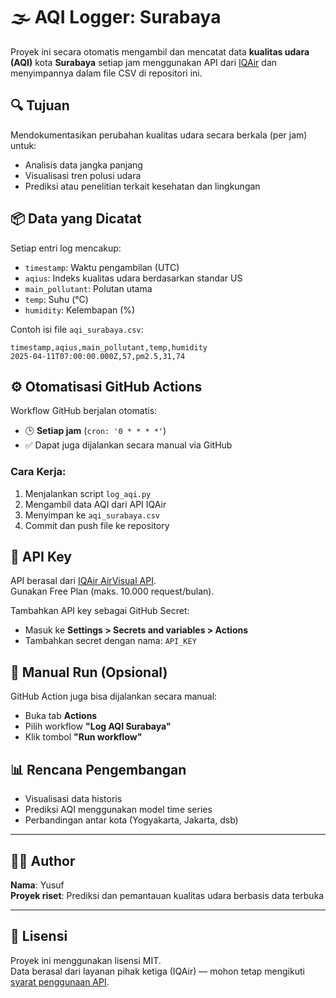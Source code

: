 # 🌫️ AQI Logger: Surabaya

Proyek ini secara otomatis mengambil dan mencatat data **kualitas udara (AQI)** kota **Surabaya** setiap jam menggunakan API dari [IQAir](https://www.iqair.com/world-air-quality) dan menyimpannya dalam file CSV di repositori ini.

## 🔍 Tujuan

Mendokumentasikan perubahan kualitas udara secara berkala (per jam) untuk:

- Analisis data jangka panjang
- Visualisasi tren polusi udara
- Prediksi atau penelitian terkait kesehatan dan lingkungan

## 📦 Data yang Dicatat

Setiap entri log mencakup:

- `timestamp`: Waktu pengambilan (UTC)
- `aqius`: Indeks kualitas udara berdasarkan standar US
- `main_pollutant`: Polutan utama
- `temp`: Suhu (°C)
- `humidity`: Kelembapan (%)

Contoh isi file `aqi_surabaya.csv`:

```
timestamp,aqius,main_pollutant,temp,humidity
2025-04-11T07:00:00.000Z,57,pm2.5,31,74
```

## ⚙️ Otomatisasi GitHub Actions

Workflow GitHub berjalan otomatis:

- 🕒 **Setiap jam** (`cron: '0 * * * *'`)
- ✅ Dapat juga dijalankan secara manual via GitHub

### Cara Kerja:

1. Menjalankan script `log_aqi.py`
2. Mengambil data AQI dari API IQAir
3. Menyimpan ke `aqi_surabaya.csv`
4. Commit dan push file ke repository

## 🔐 API Key

API berasal dari [IQAir AirVisual API](https://www.iqair.com/air-pollution-data-api).\
Gunakan Free Plan (maks. 10.000 request/bulan).

Tambahkan API key sebagai GitHub Secret:

- Masuk ke **Settings > Secrets and variables > Actions**
- Tambahkan secret dengan nama: `API_KEY`

## 🧪 Manual Run (Opsional)

GitHub Action juga bisa dijalankan secara manual:

- Buka tab **Actions**
- Pilih workflow **"Log AQI Surabaya"**
- Klik tombol **"Run workflow"**

## 📊 Rencana Pengembangan

- Visualisasi data historis
- Prediksi AQI menggunakan model time series
- Perbandingan antar kota (Yogyakarta, Jakarta, dsb)

---

## 👨‍💼 Author

**Nama**: Yusuf\
**Proyek riset**: Prediksi dan pemantauan kualitas udara berbasis data terbuka

---

## 📄 Lisensi

Proyek ini menggunakan lisensi MIT.\
Data berasal dari layanan pihak ketiga (IQAir) — mohon tetap mengikuti [syarat penggunaan API](https://www.iqair.com/terms).

